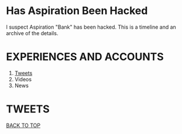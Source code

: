 # Has Aspiration Been Hacked
I suspect Aspiration "Bank" has been hacked. This is a timeline and an archive of the details.

# EXPERIENCES AND ACCOUNTS
1. [Tweets](#TWEETS)
2. Videos
3. News























# TWEETS
[BACK TO TOP](#Has-Aspiration-Been-Hacked)
